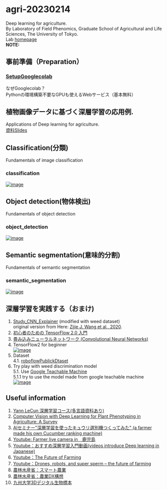 # agri-20230214
Deep learning for agriculture.  
By Laboratory of Field Phenomics, Graduate School of Agricultural and Life Sciences, The University of Tokyo.  
Lab [homepage](https://lab.fieldphenomics.com/)  
**NOTE:**  


## 事前準備（Preparation）
### [SetupGooglecolab](https://drive.google.com/file/d/1gkNQDE2NYd5b9xj5fNDu5e9pCtc4lIaN/view?usp=sharing)  
なぜGooglecolab？  
Pythonの環境構築不要なGPUも使えるWebサービス（基本無料）
  
## 植物画像データに基づく深層学習の応用例.  
Applications of Deep learning for agriculture.  
[資料Slides](https://docs.google.com/presentation/d/1oLpSjaQ3dpqG34mjb-BjXmx2AWlcbo0H_2pbCMojpRI/edit#slide=id.g1eec0b4a6fc_2_159)

## Classification(分類) 
Fundamentals of image classification
### classification  
[![image](https://colab.research.google.com/assets/colab-badge.svg)](https://colab.research.google.com/github/NikaMasa51/aichi-20230214/blob/main/codes/classification.ipynb) <br>

## Object detection(物体検出)
Fundamentals of object detection
### object_detection  
[![image](https://colab.research.google.com/assets/colab-badge.svg)](https://colab.research.google.com/github/NikaMasa51/aichi-20230214/blob/main/codes/object_detection.ipynb) <br>

## Semantic segmentation(意味的分割) 
Fundamentals of semantic segmentation  
### semantic_segmentation  
[![image](https://colab.research.google.com/assets/colab-badge.svg)](https://colab.research.google.com/github/NikaMasa51/aichi-20230214/blob/main/codes/semantic_segmentation.ipynb) <br> 

## 深層学習を実践する（おまけ)
1. [Study_CNN_Explainer](https://utokyo-fieldphenomics-lab.github.io/Study_CNN_Explainer/) (modified with weed dataset)  
original version from Here: [Zijie J. Wang et al., 2020](https://github.com/poloclub/cnn-explainer).  
1. [初心者のための TensorFlow 2.0 入門](https://www.tensorflow.org/tutorials/quickstart/beginner)  
2. [畳み込みニューラルネットワーク (Convolutional Neural Networks)](https://www.tensorflow.org/tutorials/images/cnn)
3. TensorFlow2 for beginner  
[![image](https://colab.research.google.com/assets/colab-badge.svg)](https://colab.research.google.com/github/oceam/agri-image/blob/main/codes/TensorFlow2beginner.ipynb) <br>  
4. Dataset  
4.1. [roboflowPublickDtaset](https://public.roboflow.com/)
5. Try play with weed discrimination model  
5.1. Use [Google Teachable Machine](https://teachablemachine.withgoogle.com/)   
5.1.1 try to use the model made from google teachable machine  
[![image](https://colab.research.google.com/assets/colab-badge.svg)](https://colab.research.google.com/github/oceam/agri-image/blob/main/codes/test_teachable_machine_model.ipynb) <br>

## Useful information  
1. [Yann LeCun 深層学習コース(多言語資料あり)](https://atcold.github.io/pytorch-Deep-Learning/ja/)
1. [Computer Vision with Deep Learning for Plant Phenotyping in Agriculture: A Survey](https://arxiv.org/pdf/2006.11391.pdf)  
1. [AIセミナー"深層学習を使ったキュウリ選別機つくってみた" (a farmer made his own Cucumber ranking machine)](https://youtu.be/3E3jYjZ9h78)
1. [Youtube: Farmer live camera in　鹿児島](https://www.youtube.com/channel/UCpslgQ4Maq47zDUoHiFWwMQ)
1. [Youtube：おすすめ深層学習入門動画(videos introduce Deep learning in Japanese)](https://www.youtube.com/c/NeuralNetworkConsole)
1. [Youtube：The Future of Farming](https://youtu.be/Qmla9NLFBvU)
1. [Youtube：Drones, robots, and super sperm – the future of farming](https://youtu.be/qwNVNE83Udo)  
1. [農林水産省：スマート農業](https://www.maff.go.jp/j/kanbo/smart/)
1. [農林水産省：農業DX構想](https://www.maff.go.jp/j/press/kanbo/joho/210325.html)
1. [九州大学3Dデジタル生物標本](https://www.kyushu-u.ac.jp/ja/researches/view/802/)

